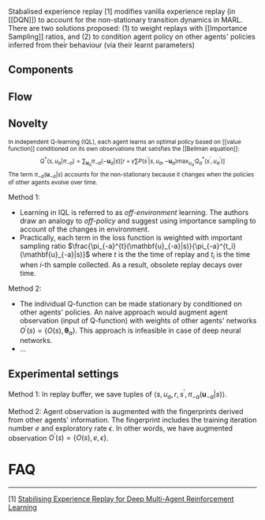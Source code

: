 Stabalised experience replay [1] modifies vanilla experience replay (in [[DQN]]) to account for the non-stationary transition dynamics in MARL. There are two solutions proposed: (1) to weight replays with [[Importance Sampling]] ratios, and (2) to condition agent policy on other agents' policies inferred from their behaviour (via their learnt parameters)

## Components

## Flow

## Novelty
<sub>In independent Q-learning (IQL), each agent learns an optimal policy based on [[value function]] conditioned on its own observations that satisfies the [[Bellman equation]]:
	$$Q^*(s, u_a | \pi_{-a}) = \sum_{\mathbf{u}_a} \pi_{-a}(-\mathbf{u}_a |s) \left[ r + \gamma \sum P(s^\prime | s, u_a, -\mathbf{u}_a) \max_{u^\prime_a} Q^*_a(s^\prime, u^\prime_a) \right]$$
	The term $\pi_{-a}(\mathbf{u}_{-a}|s)$ accounts for the non-stationary because it changes when the policies of other agents evolve over time.</sub>
	
Method 1:
- Learning in IQL is referred to as *off-environment* learning. The authors draw an analogy to *off-policy* and suggest using importance sampling to account of the changes in environment.
- Practically, each term in the loss function is weighted with important sampling ratio $\frac{\pi_{-a}^{t}(\mathbf{u}_{-a}|s)}{\pi_{-a}^{t_i}(\mathbf{u}_{-a}|s)}$ where $t$ is the the time of replay and $t_i$ is the time when $i$-th sample collected. As a result, obsolete replay decays over time.

Method 2:
- The individual Q-function can be made stationary by conditioned on other agents' policies. An naive approach would augment agent observation (input of Q-function) with weights of other agents' networks $O^\prime(s) = \{ O(s) ,\boldsymbol{\theta}_a \}$. This approach is infeasible in case of deep neural networks.
- ...

## Experimental settings
 Method 1: In replay buffer, we save tuples of $\langle s, u_a, r, s^\prime, \pi_{-a}(\mathbf{u}_{-a}|s) \rangle$.
 
 Method 2: Agent observation is augmented with the fingerprints derived from other agents' information. The fingerprint includes the training iteration number $e$ and exploratory rate $\epsilon$. In other words, we have augmented observation $O^\prime(s) = \{ O(s), e, \epsilon \}$.

# FAQ

---
[1] [Stabilising Experience Replay for Deep Multi-Agent Reinforcement Learning](https://arxiv.org/abs/1702.08887)